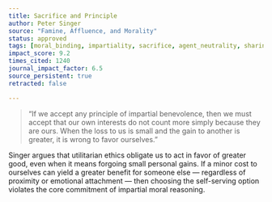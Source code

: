 ```yaml
---
title: Sacrifice and Principle
author: Peter Singer
source: "Famine, Affluence, and Morality"
status: approved
tags: [moral_binding, impartiality, sacrifice, agent_neutrality, sharing, proximity_bias]
impact_score: 9.2
times_cited: 1240
journal_impact_factor: 6.5
source_persistent: true
retracted: false

---
```


> “If we accept any principle of impartial benevolence, then we must accept that our own interests do not count more simply because they are ours. When the loss to us is small and the gain to another is greater, it is wrong to favor ourselves.”

Singer argues that utilitarian ethics obligate us to act in favor of greater good, even when it means forgoing small personal gains. If a minor cost to ourselves can yield a greater benefit for someone else — regardless of proximity or emotional attachment — then choosing the self-serving option violates the core commitment of impartial moral reasoning.